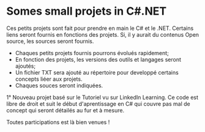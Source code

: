# Somes small projets in C#.NET

Ces petits projets sont fait pour prendre en main le C# et le .NET.
Certains liens seront fournis en fonctions des projets.
Si, il y aurait du contenus Open source, les sources seront fournis.

- Chaques petits projets fournis pourrons évolués rapidement;
- En fonction des projets, les versions des outils et langages seront ajoutés;
- Un fichier TXT sera ajouté au répertoire pour developpé certains concepts liéer aux projets.
- Chaques souces seront indiquées.

1° Nouveau projet basé sur le Tutoriel vu sur LinkedIn Learning.
   Ce code est libre de droit et suit le début d'aprentissage en C# qui couvre pas mal de concept
   qui seront détailés au fur et à mesure.


Toutes participations est là bien venues !

